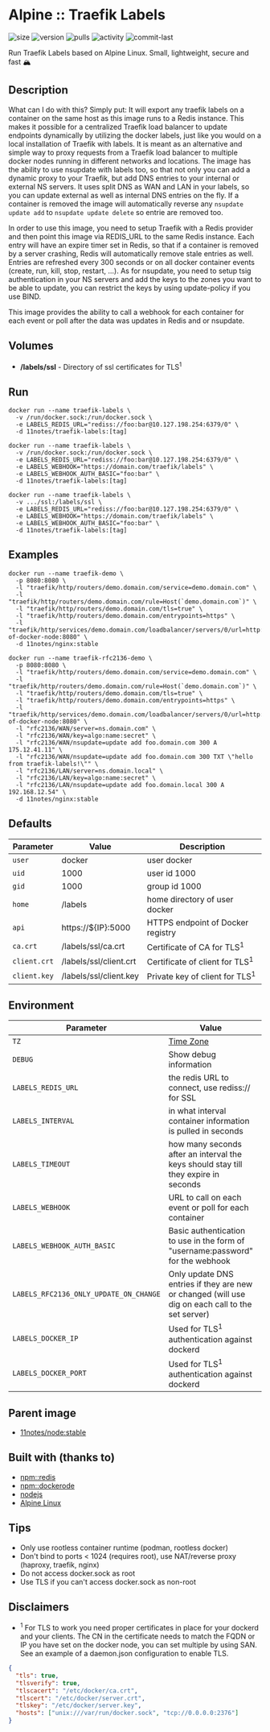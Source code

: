 # Alpine :: Traefik Labels
![size](https://img.shields.io/docker/image-size/11notes/traefik-labels/amd64-0.1.9?color=0eb305) ![version](https://img.shields.io/docker/v/11notes/traefik-labels/amd64-0.1.9?color=eb7a09) ![pulls](https://img.shields.io/docker/pulls/11notes/traefik-labels?color=2b75d6) ![activity](https://img.shields.io/github/commit-activity/m/11notes/docker-traefik-labels?color=c91cb8) ![commit-last](https://img.shields.io/github/last-commit/11notes/docker-traefik-labels?color=c91cb8)

Run Traefik Labels based on Alpine Linux. Small, lightweight, secure and fast 🏔️

## Description
What can I do with this? Simply put: It will export any traefik labels on a container on the same host as this image runs to a Redis instance. This makes it possible for a centralized Traefik load balancer to update endpoints dynamically by utilizing the docker labels, just like you would on a local installation of Traefik with labels. It is meant as an alternative and simple way to proxy requests from a Traefik load balancer to multiple docker nodes running in different networks and locations. The image has the ability to use nsupdate with labels too, so that not only you can add a dynamic proxy to your Traefik, but add DNS entries to your internal or external NS servers. It uses split DNS as WAN and LAN in your labels, so you can update external as well as internal DNS entries on the fly. If a container is removed the image will automatically reverse any `nsupdate update add` to `nsupdate update delete` so entrie are removed too.

In order to use this image, you need to setup Traefik with a Redis provider and then point this image via REDIS_URL to the same Redis instance. Each entry will have an expire timer set in Redis, so that if a container is removed by a server crashing, Redis will automatically remove stale entries as well. Entries are refreshed every 300 seconds or on all docker container events (create, run, kill, stop, restart, ...). As for nsupdate, you need to setup tsig authentication in your NS servers and add the keys to the zones you want to be able to update, you can restrict the keys by using update-policy if you use BIND.

This image provides the ability to call a webhook for each container for each event or poll after the data was updates in Redis and or nsupdate.

## Volumes
* **/labels/ssl** - Directory of ssl certificates for TLS<sup>1</sup>

## Run
```shell
docker run --name traefik-labels \
  -v /run/docker.sock:/run/docker.sock \
  -e LABELS_REDIS_URL="rediss://foo:bar@10.127.198.254:6379/0" \
  -d 11notes/traefik-labels:[tag]
```

```shell
docker run --name traefik-labels \
  -v /run/docker.sock:/run/docker.sock \
  -e LABELS_REDIS_URL="rediss://foo:bar@10.127.198.254:6379/0" \
  -e LABELS_WEBHOOK="https://domain.com/traefik/labels" \
  -e LABELS_WEBHOOK_AUTH_BASIC="foo:bar" \
  -d 11notes/traefik-labels:[tag]
```

```shell
docker run --name traefik-labels \
  -v .../ssl:/labels/ssl \
  -e LABELS_REDIS_URL="rediss://foo:bar@10.127.198.254:6379/0" \
  -e LABELS_WEBHOOK="https://domain.com/traefik/labels" \
  -e LABELS_WEBHOOK_AUTH_BASIC="foo:bar" \
  -d 11notes/traefik-labels:[tag]
```

## Examples
```shell
docker run --name traefik-demo \
  -p 8080:8080 \
  -l "traefik/http/routers/demo.domain.com/service=demo.domain.com" \
  -l "traefik/http/routers/demo.domain.com/rule=Host(`demo.domain.com`)" \
  -l "traefik/http/routers/demo.domain.com/tls=true" \
  -l "traefik/http/routers/demo.domain.com/entrypoints=https" \
  -l "traefik/http/services/demo.domain.com/loadbalancer/servers/0/url=http://fqdn-of-docker-node:8080" \
  -d 11notes/nginx:stable
```

```shell
docker run --name traefik-rfc2136-demo \
  -p 8080:8080 \
  -l "traefik/http/routers/demo.domain.com/service=demo.domain.com" \
  -l "traefik/http/routers/demo.domain.com/rule=Host(`demo.domain.com`)" \
  -l "traefik/http/routers/demo.domain.com/tls=true" \
  -l "traefik/http/routers/demo.domain.com/entrypoints=https" \
  -l "traefik/http/services/demo.domain.com/loadbalancer/servers/0/url=http://fqdn-of-docker-node:8080" \
  -l "rfc2136/WAN/server=ns.domain.com" \
  -l "rfc2136/WAN/key=algo:name:secret" \
  -l "rfc2136/WAN/nsupdate=update add foo.domain.com 300 A 175.12.41.11" \
  -l "rfc2136/WAN/nsupdate=update add foo.domain.com 300 TXT \"hello from traefik-labels!\"" \
  -l "rfc2136/LAN/server=ns.domain.local" \
  -l "rfc2136/LAN/key=algo:name:secret" \
  -l "rfc2136/LAN/nsupdate=update add foo.domain.local 300 A 192.168.12.54" \
  -d 11notes/nginx:stable
```

## Defaults
| Parameter | Value | Description |
| --- | --- | --- |
| `user` | docker | user docker |
| `uid` | 1000 | user id 1000 |
| `gid` | 1000 | group id 1000 |
| `home` | /labels | home directory of user docker |
| `api` | https://${IP}:5000 | HTTPS endpoint of Docker registry |
| `ca.crt` | /labels/ssl/ca.crt | Certificate of CA for TLS<sup>1</sup> |
| `client.crt` | /labels/ssl/client.crt | Certificate of client for TLS<sup>1</sup> |
| `client.key` | /labels/ssl/client.key | Private key of client for TLS<sup>1</sup> |

## Environment
| Parameter | Value | Default |
| --- | --- | --- |
| `TZ` | [Time Zone](https://en.wikipedia.org/wiki/List_of_tz_database_time_zones) | null |
| `DEBUG` | Show debug information | null |
| `LABELS_REDIS_URL` | the redis URL to connect, use rediss:// for SSL | rediss://localhost:6379/0 |
| `LABELS_INTERVAL` | in what interval container information is pulled in seconds | 300 |
| `LABELS_TIMEOUT` | how many seconds after an interval the keys should stay till they expire in seconds | 30 |
| `LABELS_WEBHOOK` | URL to call on each event or poll for each container |  |
| `LABELS_WEBHOOK_AUTH_BASIC` | Basic authentication to use in the form of "username:password" for the webhook |  |
| `LABELS_RFC2136_ONLY_UPDATE_ON_CHANGE` | Only update DNS entries if they are new or changed (will use dig on each call to the set server) |  |
| `LABELS_DOCKER_IP` | Used for TLS<sup>1</sup> authentication against dockerd |  |
| `LABELS_DOCKER_PORT` | Used for TLS<sup>1</sup> authentication against dockerd |  |

## Parent image
* [11notes/node:stable](https://hub.docker.com/r/11notes/node)

## Built with (thanks to)
* [npm::redis](https://www.npmjs.com/package/redis)
* [npm::dockerode](https://www.npmjs.com/package/dockerode)
* [nodejs](https://nodejs.org/en)
* [Alpine Linux](https://alpinelinux.org)

## Tips
* Only use rootless container runtime (podman, rootless docker)
* Don't bind to ports < 1024 (requires root), use NAT/reverse proxy (haproxy, traefik, nginx)
* Do not access docker.sock as root
* Use TLS if you can't access docker.sock as non-root

## Disclaimers
* <sup>1</sup> For TLS to work you need proper certificates in place for your dockerd and your clients. The CN in the certificate needs to match the FQDN or IP you have set on the docker node, you can set multiple by using SAN. See an example of a daemon.json configuration to enable TLS.
```json
{
  "tls": true,
  "tlsverify": true,
  "tlscacert": "/etc/docker/ca.crt",
  "tlscert": "/etc/docker/server.crt",
  "tlskey": "/etc/docker/server.key",
  "hosts": ["unix:///var/run/docker.sock", "tcp://0.0.0.0:2376"]
}
```